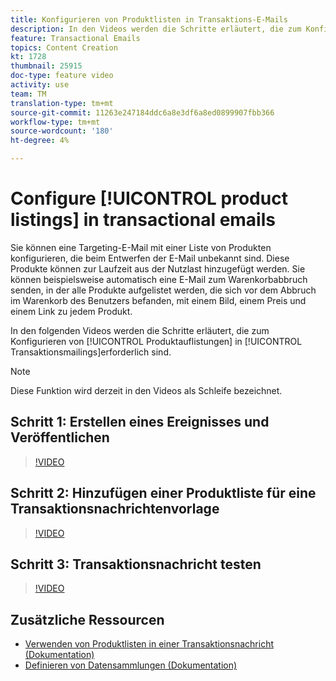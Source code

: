 ```yaml
---
title: Konfigurieren von Produktlisten in Transaktions-E-Mails
description: In den Videos werden die Schritte erläutert, die zum Konfigurieren von Produktauflistungen in transaktionalen E-Mails in Adobe Campaign Standard (ACS) erforderlich sind.
feature: Transactional Emails
topics: Content Creation
kt: 1728
thumbnail: 25915
doc-type: feature video
activity: use
team: TM
translation-type: tm+mt
source-git-commit: 11263e247184ddc6a8e3df6a8ed0899907fbb366
workflow-type: tm+mt
source-wordcount: '180'
ht-degree: 4%

---
```



# Configure [!UICONTROL product listings] in transactional emails

Sie können eine Targeting-E-Mail mit einer Liste von Produkten konfigurieren, die beim Entwerfen der E-Mail unbekannt sind. Diese Produkte können zur Laufzeit aus der Nutzlast hinzugefügt werden. Sie können beispielsweise automatisch eine E-Mail zum Warenkorbabbruch senden, in der alle Produkte aufgelistet werden, die sich vor dem Abbruch im Warenkorb des Benutzers befanden, mit einem Bild, einem Preis und einem Link zu jedem Produkt.

In den folgenden Videos werden die Schritte erläutert, die zum Konfigurieren von [!UICONTROL Produktauflistungen] in [!UICONTROL Transaktionsmailings]erforderlich sind.

>[!NOTE]
>
>Diese Funktion wird derzeit in den Videos als Schleife bezeichnet.

## Schritt 1: Erstellen eines Ereignisses und Veröffentlichen

>[!VIDEO](https://video.tv.adobe.com/v/25914?quality=12)

## Schritt 2: Hinzufügen einer Produktliste für eine Transaktionsnachrichtenvorlage

>[!VIDEO](https://video.tv.adobe.com/v/25915?quality=12)

## Schritt 3: Transaktionsnachricht testen

>[!VIDEO](https://video.tv.adobe.com/v/25916?quality=12)

## Zusätzliche Ressourcen

* [Verwenden von Produktlisten in einer Transaktionsnachricht (Dokumentation)](https://docs.adobe.com/content/help/en/campaign-standard/using/communication-channels/transactional-messaging/event-transactional-messages.html#using-product-listings-in-a-transactional-message)
* [Definieren von Datensammlungen (Dokumentation)](https://docs.adobe.com/content/help/en/campaign-standard/using/administrating/configuring-channels/configuring-transactional-messaging.html#defining-data-collections)
